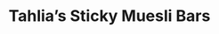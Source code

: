 ---
title: Tahlia’s Sticky Muesli Bars
tags: ["baking", "snack"]
ingredients:
  - 1 cup almonds
  - 1 cup peanuts
  - 1 cup cashews  
    *(or use 3 cups of any mixed nuts)*
  - 1/4 cup pumpkin seeds
  - 1/4 cup sunflower seeds
  - 1/4 cup sesame seeds
  - 1/2 cup honey
  - 1/3 cup maple syrup
  - 1/4 tsp salt
  - 1 tsp vanilla extract
method:
  - Grease and line a 9×13 inch dish with baking paper, leaving overhang for easy removal. Brush lightly with coconut oil. Prepare a second sheet for the top.
  - Preheat oven to 180°C. Spread nuts on a tray and roast lightly until fragrant.
  - Add roasted nuts to a large bowl with all the seeds.
  - In a saucepan, combine honey, maple syrup, and salt. Bring to the boil and continue boiling until the mixture reaches 260°F (hard ball stage), if using a candy thermometer.
  - Stir in vanilla and immediately pour over the nut and seed mixture. Mix quickly to coat everything evenly.
  - Transfer into the prepared dish, cover with the second sheet of paper, and press down firmly using a jar or glass to compact the mixture.
  - Refrigerate until fully cooled and firm, then slice into bars.
---